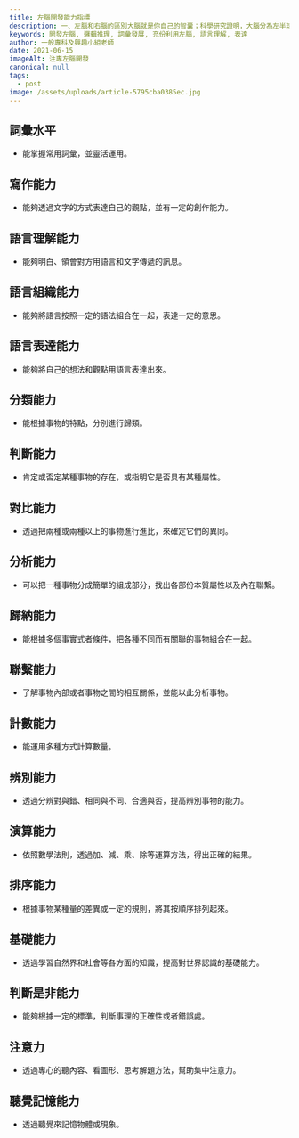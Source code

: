 ```yaml
---
title: 左腦開發能力指標
description: 一、左腦和右腦的區別大腦就是你自己的智囊；科學研究證明，大腦分為左半球和右半球；左半球是管人的右邊的一切活動的，一般左腦具有語言、概念、數字、分析、邏輯推理等功能；右半球是管人的左邊的一切活動的，右腦具有音樂、繪畫、空間幾何、想像、綜合等功能。
keywords: 開發左腦, 邏輯推理, 詞彙發展, 充份利用左腦, 語言理解, 表達
author: 一般專科及興趣小組老師
date: 2021-06-15
imageAlt: 注專左腦開發
canonical: null
tags:
  - post
image: /assets/uploads/article-5795cba0385ec.jpg
---
```

## 詞彙水平

* 能掌握常用詞彙，並靈活運用。

## 寫作能力

* 能夠透過文字的方式表達自己的觀點，並有一定的創作能力。

## 語言理解能力

* 能夠明白、領會對方用語言和文字傳遞的訊息。

## 語言組織能力

* 能夠將語言按照一定的語法組合在一起，表達一定的意思。

## 語言表達能力

* 能夠將自己的想法和觀點用語言表達出來。

## 分類能力

* 能根據事物的特點，分別進行歸類。

## 判斷能力

* 肯定或否定某種事物的存在，或指明它是否具有某種屬性。

## 對比能力

* 透過把兩種或兩種以上的事物進行進比，來確定它們的異同。

## 分析能力

* 可以把一種事物分成簡單的組成部分，找出各部份本質屬性以及內在聯繫。

## 歸納能力

* 能根據多個事實式者條件，把各種不同而有關聯的事物組合在一起。

## 聯繫能力

* 了解事物內部或者事物之間的相互關係，並能以此分析事物。

## 計數能力

* 能運用多種方式計算數量。

## 辨別能力

* 透過分辨對與錯、相同與不同、合適與否，提高辨別事物的能力。

## 演算能力

* 依照數學法則，透過加、減、乘、除等運算方法，得出正確的結果。

## 排序能力

* 根據事物某種量的差異或一定的規則，將其按順序排列起來。

## 基礎能力

* 透過學習自然界和社會等各方面的知識，提高對世界認識的基礎能力。

## 判斷是非能力

* 能夠根據一定的標準，判斷事理的正確性或者錯誤處。

## 注意力

* 透過專心的聽內容、看圖形、思考解題方法，幫助集中注意力。

## 聽覺記憶能力

* 透過聽覺來記憶物體或現象。